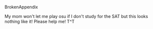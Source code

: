BrokenAppendix

My mom won't let me play osu if I don't study for the SAT but this looks nothing like it! Please help me! T^T
